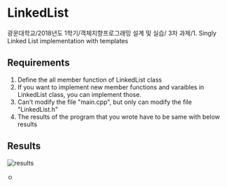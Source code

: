 # LinkedList
광운대학교/2018년도 1학기/객체지향프로그래밍 설계 및 실습/ 3차 과제/1. Singly Linked List implementation with templates


Requirements
------------
1. Define the all member function of LinkedList class
2. If you want to implement new member functions and varaibles in LinkedList class, you can implement those.
3. Can't modify the file "main.cpp", but only can modify the file "LinkedList.h"
4. The results of the program that you wrote have to be same with below results

Results
------------

![results](https://user-images.githubusercontent.com/35001605/39052531-48c960a4-44e7-11e8-86f1-623e5cfdab2b.PNG)


ㅇ
